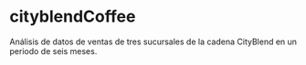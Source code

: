 # cityblendCoffee
Análisis de datos de ventas de tres sucursales de la cadena CityBlend en un periodo de seis meses.
